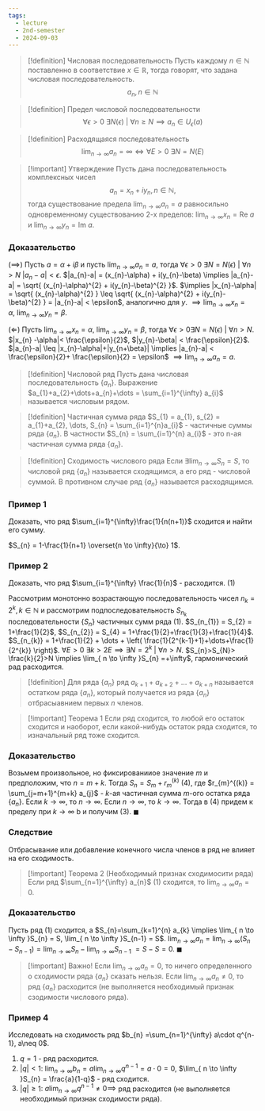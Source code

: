 ```yaml
---
tags:
  - lecture
  - 2nd-semester
  - 2024-09-03
---
```

> [!definition] Числовая последовательность
> Пусть каждому $n \in \mathbb{N}$ поставленно в соответствие $x \in \mathbb{R}$, тогда говорят, что задана числовая последовательность.
> $$a_{n}, n \in \mathbb{N}$$

> [!definition] Предел числовой последовательности
> $$\forall\epsilon > 0 \ \exists N(\epsilon) \ | \ \forall n \geq N \implies a_n \in U_\epsilon(a)$$

> [!definition] Расходящаяся последовательность
> $$\lim_{ n \to \infty } a_{n} = \infty \iff \forall E > 0 \ \exists N = N(E)$$
> 


> [!important] Утверждение
> Пусть дана последовательность комплексных чисел
> $$a_{n}=x_{n} + iy_{n}, n \in \mathbb{N},$$
> тогда существование предела $\lim_{ n \to \infty } a_{n} = a$ равносильно одновременному существованию 2-х пределов: $\lim_{ n \to \infty } x_{n} = \mathrm{Re} \ a$ и $\lim_{ n \to \infty } y_{n} = \mathrm{Im} \ a$.

### Доказательство

$(\implies)$ Пусть $a = \alpha + i\beta$ и пусть $\lim_{ n \to \infty } a_{n} = a$, тогда $\forall \epsilon > 0 \ \exists N = N(\epsilon) \ | \ \forall n > N \ |a_{n}-a|<\epsilon$. $|a_{n}-a| = (x_{n}-\alpha) + i(y_{n}-\beta) \implies |a_{n}-a| = \sqrt{ (x_{n}-\alpha)^{2} + i(y_{n}-\beta)^{2} }$.
$\implies |x_{n}-\alpha| = \sqrt{ (x_{n}-\alpha)^{2} } \leq \sqrt{ (x_{n}-\alpha)^{2} + i(y_{n}-\beta)^{2} } = |a_{n}-a| < \epsilon$, аналогично для $y$. $\implies \lim_{ n \to \infty }x_{n} = \alpha, \ \lim_{ n \to \infty } y_{n} = \beta$. 

$(\Longleftarrow)$ Пусть $\lim_{ n \to \infty } x_{n} = \alpha, \ \lim_{ n \to \infty }y_{n} = \beta$, тогда $\forall \epsilon>0 \exists N = N(\epsilon) \ | \ \forall n > N$. $|x_{n} -\alpha|< \frac{\epsilon}{2}$, $|y_{n}-\beta| < \frac{\epsilon}{2}$. $|a_{n}-a| \leq |x_{n}-\alpha|+|y_{n+\beta}| \implies |a_{n}-a| < \frac{\epsilon}{2}+ \frac{\epsilon}{2} = \epsilon$ $\implies \lim_{ n \to \infty }a_{n}=a$.

> [!definition] Числовой ряд
> Пусть дана числовая последовательность $\{a_{n}\}$. Выражение $a_{1}+a_{2}+\dots+a_{n}+\dots = \sum_{i=1}^{\infty} a_{i}$ называется числовым рядом.
> 

> [!definition] Частичная сумма ряда
> $S_{1} = a_{1}, s_{2} = a_{1}+a_{2}, \dots, S_{n} = \sum_{i=1}^{n}a_{i}$ - частичные суммы ряда $\{ a_{n} \}$.
> В частности $S_{n} = \sum_{i=1}^{n} a_{i}$ - это n-ая частичная сумма ряда $\{ a_{n} \}$.

> [!definition] Сходимость числового ряда
> Если $\exists \lim_{ n \to \infty } S_{n} = S$, то числовой ряд $\{ a_{n} \}$ называется сходящимся, а его ряд - числовой суммой. В противном случае ряд $\{ a_{n} \}$ называется расходящимся. 
> 

### Пример 1

Доказать, что ряд $\sum_{i=1}^{\infty}\frac{1}{n(n+1)}$ сходится и найти его сумму.

$S_{n} = 1-\frac{1}{n+1} \overset{n \to \infty}{\to} 1$.

### Пример 2

Доказать, что ряд $\sum_{i=1}^{\infty} \frac{1}{n}$ - расходится. (1)

Рассмотрим монотонно возрастающую последовательность чисел $n_{k}=2^{k}, k \in \mathbb{N}$ и рассмотрим подпоследовательность $S_{n_{k}}$ последовательности $\{ S_{n} \}$ частичных сумм ряда (1).
$S_{n_{1}} = S_{2} = 1+\frac{1}{2}$, $S_{n_{2}} = S_{4} = 1+\frac{1}{2}+\frac{1}{3}+\frac{1}{4}$. $S_{n_{k}} = 1+\frac{1}{2} + \dots + \left( \frac{1}{2^{k-1}+1}+\dots+\frac{1}{2^{k}} \right)$.
$\forall E > 0 \ \exists k >2E \implies \exists N = 2^{k} \ | \ \forall n > N$. $S_{n}>S_{N}> \frac{k}{2}>N \implies \lim_{ n \to \infty }S_{n} =+\infty$, гармонический рад расходится.

> [!definition] 
> Для ряда $\{ a_{n} \}$ ряд $a_{k+1}+a_{k+2}+\dots+a_{k+n}$ называется остатком ряда $\{ a_{n} \}$, который получается из ряда $\{ a_{n} \}$ отбрасыавнием первых $n$ членов.

> [!important] Теорема 1
> Если ряд сходится, то любой его остаток сходится и наоборот, если какой-нибудь остаток ряда сходится, то изначальный ряд тоже сходится.

### Доказательство

Возьмем произвольное, но фиксированииое значение $m$ и предположим, что $n = m+k$. Тогда $S_{n}=S_{m}+r_{m}^{(k)}$ (4), где $r_{m}^{(k)} = \sum_{j=m+1}^{m+k} a_{j}$ - $k$-ая частичная сумма $m$-ого остатка ряда $\{ a_{n} \}$.
Если $k \to \infty$, то $n\to \infty$.
Если $n \to \infty$, то $k\to \infty$.
Тогда в (4) придем к пределу при $k\to \infty$ b и получим (3). $\blacksquare$

### Cледствие

Отбрасывание или добавление конечного числа членов в ряд не влияет на его сходимость.

> [!important] Теорема 2 (Необходимый признак сходимосити ряда)
> Если ряд $\sum_{n=1}^{\infty} a_{n}$ (1) сходится, то $\lim_{ n \to \infty } a_{n}=0$.

### Доказательство

Пусть ряд (1) сходится, а $S_{n}=\sum_{k=1}^{n} a_{k} \implies \lim_{ n \to \infty }S_{n} = S, \lim_{ n \to \infty }S_{n-1} = S$. $\lim_{ n \to \infty } a_{n} = \lim_{ n \to \infty } (S_{n}-S_{n-1}) = \lim_{ n \to \infty }S_{n} - \lim_{ n \to \infty }S_{n-1}$ $= S-S = 0$. $\blacksquare$

> [!important] Важно!
> Если $\lim_{ n \to \infty } a_{n} = 0$, то ничего определенного о сходимости ряда $\{ a_{n} \}$ сказать нельзя.
> Если $\lim_{ n \to \infty } a_{n} \neq 0$, то ряд $\{ a_{n} \}$ расходится (не выполняется необходимый признак сзодимости числового ряда).

### Пример 4

Исследовать на сходимость ряд $b_{n} =\sum_{n=1}^{\infty} a\cdot q^{n-1}, a\neq 0$.

1. $q=1$ - ряд расходится.
2. $|q|<1$: $\lim_{ n \to \infty } b_{n} = a\lim_{ n \to \infty }q^{n-1}=a\cdot 0 = 0$, $\lim_{ n \to \infty }S_{n} = \frac{a}{1-q}$ - ряд сходится.
3. $|q|\geq 1$: $a\lim_{ n \to \infty }q^{n-1} \neq 0\implies$ ряд расходится (не выполняется необходимый признак сходимости ряда). 
